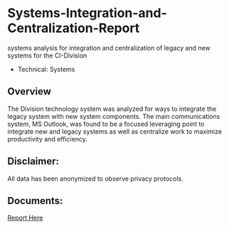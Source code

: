 # Systems-Integration-and-Centralization-Report
systems analysis for integration and centralization of legacy and new systems for the CI-Division
- Technical: Systems

## Overview
The Division technology system was analyzed for ways to integrate the legacy system with new system components. The main communications system, MS Outlook, was found to be a focused leveraging point to integrate new and legacy systems as well as centralize work to maximize productivity and efficiency. 

## Disclaimer:
All data has been anonymized to observe privacy protocols.

## Documents:
[Report Here](https://drive.google.com/file/d/1Z9WkeZhBAoZp0vkhapSS3tD3eDu-CU0_/view?usp=sharing)
